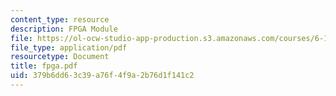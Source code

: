 ```yaml
---
content_type: resource
description: FPGA Module
file: https://ol-ocw-studio-app-production.s3.amazonaws.com/courses/6-111-introductory-digital-systems-laboratory-fall-2002/379b6dd63c39a76f4f9a2b76d1f141c2_fpga.pdf
file_type: application/pdf
resourcetype: Document
title: fpga.pdf
uid: 379b6dd6-3c39-a76f-4f9a-2b76d1f141c2
---
```

